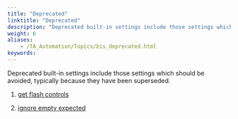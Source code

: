 ```yaml
--- 
title: "Deprecated"
linktitle: "Deprecated"
description: "Deprecated built-in settings include those settings which should be avoided, typically because they have been superseded."
weight: 6
aliases: 
    - /TA_Automation/Topics/bis_deprecated.html
keywords: 
---
```


Deprecated built-in settings include those settings which should be avoided, typically because they have been superseded.

1.  [get flash controls](/automation-guide/action-based-testing-language/built-in-settings/deprecated/get-flash-controls)  

2.  [ignore empty expected](/automation-guide/action-based-testing-language/built-in-settings/deprecated/ignore-empty-expected)  




